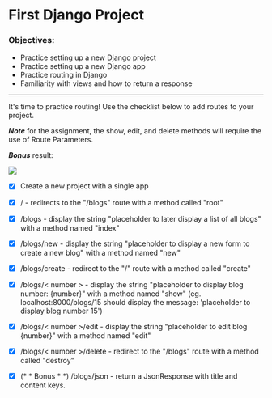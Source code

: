 # First Django Project
### Objectives:

- Practice setting up a new Django project
- Practice setting up a new Django app
- Practice routing in Django
- Familiarity with views and how to return a response
<hr>
It's time to practice routing! Use the checklist below to add routes to your project. 

***Note*** for the assignment, the show, edit, and delete methods will require the use of Route Parameters.  

***Bonus*** result:

![](Screen_Shot_2020-06-23_at_4.06.38_PM.png)

- [x] Create a new project with a single app

- [x] / - redirects to the "/blogs" route with a method called "root"

- [x] /blogs - display the string "placeholder to later display a list of all blogs" with a method named "index"

- [x] /blogs/new - display the string "placeholder to display a new form to create a new blog" with a method named "new"

- [x] /blogs/create - redirect to the "/" route with a method called "create"

- [x] /blogs/< number > - display the string "placeholder to display blog number: {number}" with a method named "show" (eg. localhost:8000/blogs/15 should display the message: 'placeholder to display blog number 15')

- [x] /blogs/< number >/edit - display the string "placeholder to edit blog {number}" with a method named "edit"

- [x] /blogs/< number >/delete - redirect to the "/blogs" route with a method called "destroy"

- [x] (* * Bonus * *) /blogs/json - return a JsonResponse with title and content keys.
